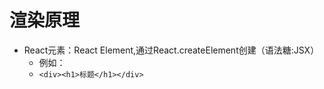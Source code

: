 # 渲染原理

- React元素：React Element,通过React.createElement创建（语法糖:JSX）
  - 例如：
  - ```<div><h1>标题</h1></div>``` 